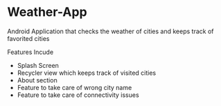 # Weather-App
Android Application that checks the weather of cities and keeps track of favorited cities

Features Incude 

* Splash Screen
* Recycler view which keeps track of visited cities
* About section
* Feature to take care of wrong city name
* Feature to take care of connectivity issues
